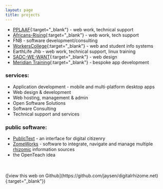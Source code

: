 ```yaml
---
layout: page
title: projects
---
```


- [PPLAAF](http://pplaaf.org){:target="_blank"} - web work, technical support
- [Africans-Rising](https://africans-rising.org){:target="_blank"} - web work, tech support
- FNB - software development/consulting
- [WorkersCollege](https://workerscollege.co.za/){:target="_blank"} - web and student info systems
- EarthLife Jhb - web work, technical support, linux training
- [SADC-WE-WANT](http://sadc-we-want.org/){:target="_blank"} - web design
- [Meridian Training](http://liminelegalapps.co.za/){:target="_blank"} - bespoke app development

### services:
- Application development - mobile and multi-platform desktop apps
- Web design & development 
- Web hosting, management & admin
- Open Software Solutions
- Software Consulting
- Technical support and services


### public software:
* [PublicText](/projects/publictext) - an interface for digital citizenry
* [ZomeWorks](/projects/zomeworks) - software to integrate, navigate and manage multiple [rhizomic](about/rhizomes) information sources 
* the OpenTeach idea


<br/>
<br/>
([view this web on Github](https://github.com/jaysen/digitalrhizome.net){:target="_blank"})